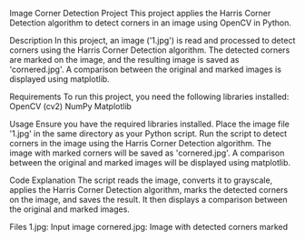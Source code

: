 Image Corner Detection Project
This project applies the Harris Corner Detection algorithm to detect corners in an image using OpenCV in Python.

Description
In this project, an image ('1.jpg') is read and processed to detect corners using the Harris Corner Detection algorithm. The detected corners are marked on the image, and the resulting image is saved as 'cornered.jpg'. A comparison between the original and marked images is displayed using matplotlib.

Requirements
To run this project, you need the following libraries installed:
OpenCV (cv2)
NumPy
Matplotlib

Usage
Ensure you have the required libraries installed.
Place the image file '1.jpg' in the same directory as your Python script.
Run the script to detect corners in the image using the Harris Corner Detection algorithm.
The image with marked corners will be saved as 'cornered.jpg'.
A comparison between the original and marked images will be displayed using matplotlib.

Code Explanation
The script reads the image, converts it to grayscale, applies the Harris Corner Detection algorithm, marks the detected corners on the image, and saves the result. It then displays a comparison between the original and marked images.

Files
1.jpg: Input image
cornered.jpg: Image with detected corners marked